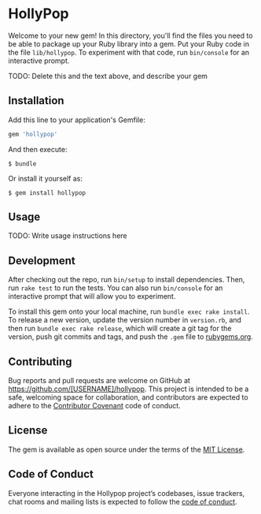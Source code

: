 # HollyPop

Welcome to your new gem! In this directory, you'll find the files you need to be able to package up your Ruby library into a gem. Put your Ruby code in the file `lib/hollypop`. To experiment with that code, run `bin/console` for an interactive prompt.

TODO: Delete this and the text above, and describe your gem

## Installation

Add this line to your application's Gemfile:

```ruby
gem 'hollypop'
```

And then execute:

    $ bundle

Or install it yourself as:

    $ gem install hollypop

## Usage

TODO: Write usage instructions here

## Development

After checking out the repo, run `bin/setup` to install dependencies. Then, run `rake test` to run the tests. You can also run `bin/console` for an interactive prompt that will allow you to experiment.

To install this gem onto your local machine, run `bundle exec rake install`. To release a new version, update the version number in `version.rb`, and then run `bundle exec rake release`, which will create a git tag for the version, push git commits and tags, and push the `.gem` file to [rubygems.org](https://rubygems.org).

## Contributing

Bug reports and pull requests are welcome on GitHub at https://github.com/[USERNAME]/hollypop. This project is intended to be a safe, welcoming space for collaboration, and contributors are expected to adhere to the [Contributor Covenant](http://contributor-covenant.org) code of conduct.

## License

The gem is available as open source under the terms of the [MIT License](https://opensource.org/licenses/MIT).

## Code of Conduct

Everyone interacting in the Hollypop project’s codebases, issue trackers, chat rooms and mailing lists is expected to follow the [code of conduct](https://github.com/[USERNAME]/hollypop/blob/master/CODE_OF_CONDUCT.md).

